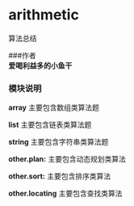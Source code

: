 # arithmetic
算法总结

###作者  
**爱喝利益多的小鱼干**

### 模块说明

**array**  主要包含数组类算法题

**list**  主要包含链表类算法题

**string**  主要包含字符串类算法题

**other.plan:** 主要包含动态规划类算法

**other.sort:** 主要包含排序类算法

**other.locating** 主要包含查找类算法